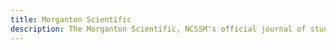 ```yaml
---
title: Morganton Scientific
description: The Morganton Scientific, NCSSM's official journal of student STEM research
---
```

